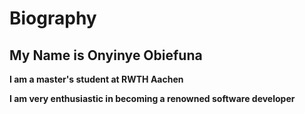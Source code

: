 # Biography


## My Name is Onyinye Obiefuna


**I am a master's student at RWTH Aachen**

**I am very enthusiastic in becoming a renowned software developer**
